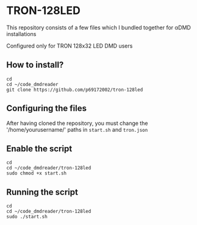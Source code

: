 # TRON-128LED
This repository consists of a few files which I bundled together for αDMD installations

Configured only for TRON 128x32 LED DMD users

## How to install?

```
cd
cd ~/code_dmdreader
git clone https://github.com/p69172002/tron-128led
```
## Configuring the files
After having cloned the repository, you must change the '/home/yourusername/' paths in `start.sh` and `tron.json`

## Enable the script
```
cd
cd ~/code_dmdreader/tron-128led
sudo chmod +x start.sh
```

## Running the script
```
cd
cd ~/code_dmdreader/tron-128led
sudo ./start.sh
```
